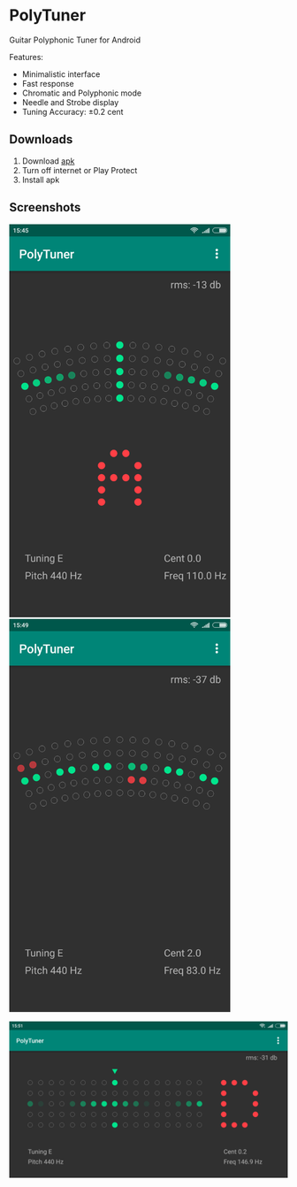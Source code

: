 # PolyTuner
Guitar Polyphonic Tuner for Android

Features:
* Minimalistic interface
* Fast response
* Chromatic and Polyphonic mode
* Needle and Strobe display
* Tuning Accuracy: ±0.2 cent

## Downloads
1. Download [apk](https://github.com/eclipse7/PolyTuner/releases/download/v2.0/polytuner-v2.0.apk)
2. Turn off internet or Play Protect
3. Install apk

## Screenshots
<p float="left">
  <img src="images/1.png" width="400" />
  <img src="images/2.png" width="400" /> 
</p>
<img src="images/3.png" width="700" />

